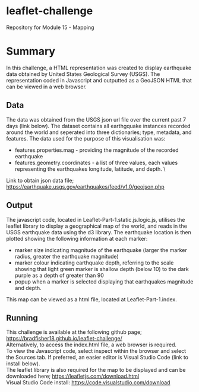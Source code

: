 # leaflet-challenge
Repository for Module 15 - Mapping
# Summary
In this challenge, a HTML representation was created to display earthquake data obtained by United States Geological Survey (USGS). The representation coded in Javascript and outputted as a GeoJSON HTML that can be viewed in a web browser.
## Data
The data was obtained from the USGS json url file over the current past 7 days (link below). The dataset contains all earthgquake instances recorded around the world and seperated into three dictionaries; type, metadata, and features. The data used for the purpose of this visualisation was:
* features.properties.mag - providing the magnitude of the recorded earthquake
* features.geometry.coordinates - a list of three values, each values representing the earthquakes longitude, latitude, and depth. \

Link to obtain json data file; https://earthquake.usgs.gov/earthquakes/feed/v1.0/geojson.php
## Output
The javascript code, located in Leaflet-Part-1.static.js.logic.js, utilises the leaflet library to display a geographical map of the world, and reads in the USGS earthquake data using the d3 library. The earthquake location is then plotted showing the following information at each marker:
* marker size indicating magnitude of the earthquake (larger the marker radius, greater the earthquake magnitude)
* marker colour indicating earthquake depth, referring to the scale showing that light green marker is shallow depth (below 10) to the dark purple as a depth of greater than 90
* popup when a marker is selected displaying that earthquakes magnitude and depth.

This map can be viewed as a html file, located at Leaflet-Part-1.index. 
## Running
This challenge is available at the following github page; https://bradfisher18.github.io/leaflet-challenge/ \
Alternatively, to access the index.html file, a web browser is required.\
To view the Javascript code, select inspect within the browser and select the Sources tab. If preferred, an easier editor is Visual Studio Code (link to install below). \
The leaflet library is also required for the map to be displayed and can be downloaded here; https://leafletjs.com/download.html \
Visual Studio Code install: https://code.visualstudio.com/download
